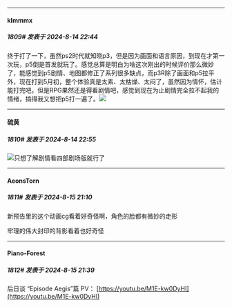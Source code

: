 ﻿
*****

####  klmmmx  
##### 1809#       发表于 2024-8-14 22:44

终于打了一下，虽然ps2时代就知晓p3，但是因为画面和语言原因，到现在才第一次玩，p5倒是首发就玩了。感觉总算是明白为啥这次刚出的时候评价那么微妙了，能感觉到p5剧情、地图都修正了系列很多缺点，而p3R除了画面和p5拉平外，现在打到5月初，整个体验真是太素、太枯燥、太闷了，虽然因为情怀，估计能打完吧，但是RPG果然还是得看剧情吧，感觉到现在为止剧情完全拉不起我的情绪，搞得我又想把p5打一遍了。<img src="https://static.saraba1st.com/image/smiley/face2017/018.png" referrerpolicy="no-referrer">


*****

####  硫黄  
##### 1810#       发表于 2024-8-14 22:55

<img src="https://static.saraba1st.com/image/smiley/face2017/067.png" referrerpolicy="no-referrer">只想了解剧情看四部剧场版就行了


*****

####  AeonsTorn  
##### 1811#       发表于 2024-8-15 21:10

新预告里的这个动画cg看着好奇怪啊，角色的脸都有微妙的走形

牢理的伟大封印的背影看着也好奇怪


*****

####  Piano-Forest  
##### 1812#       发表于 2024-8-15 21:39

后日谈 “Episode Aegis”篇 PV：
[https://youtu.be/M1E-kw0DyHI](https://youtu.be/M1E-kw0DyHI)

